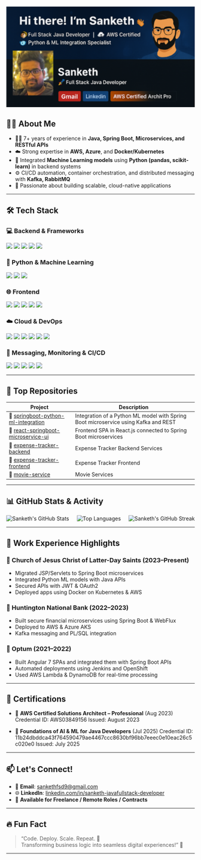 <p align="center">
  <img src="sanketh-github-facebanner.png" width="1000" alt="Sanketh's GitHub Banner" />
</p>

## 🧑‍💻 About Me

- 👨‍💻 7+ years of experience in **Java, Spring Boot, Microservices, and RESTful APIs**
- ☁️ Strong expertise in **AWS, Azure**, and **Docker/Kubernetes**
- 🧠 Integrated **Machine Learning models** using **Python (pandas, scikit-learn)** in backend systems
- ⚙️ CI/CD automation, container orchestration, and distributed messaging with **Kafka, RabbitMQ**
- 💬 Passionate about building scalable, cloud-native applications

---

## 🛠️ Tech Stack

### 💻 Backend & Frameworks
<p>
  <img src="https://img.shields.io/badge/Java-ED8B00?style=flat-square&logo=java&logoColor=white" />
  <img src="https://img.shields.io/badge/Spring_Boot-6DB33F?style=flat-square&logo=spring-boot&logoColor=white" />
  <img src="https://img.shields.io/badge/Hibernate-59666C?style=flat-square&logo=hibernate&logoColor=white" />
  <img src="https://img.shields.io/badge/Microservices-blue?style=flat-square" />
  <img src="https://img.shields.io/badge/PL/SQL-CC2927?style=flat-square&logo=oracle&logoColor=white" />
</p>

### 🐍 Python & Machine Learning
<p>
  <img src="https://img.shields.io/badge/Python-3776AB?style=flat-square&logo=python&logoColor=white" />
  <img src="https://img.shields.io/badge/Pandas-150458?style=flat-square&logo=pandas&logoColor=white" />
  <img src="https://img.shields.io/badge/scikit--learn-F7931E?style=flat-square&logo=scikit-learn&logoColor=white" />
</p>

### 🌐 Frontend
<p>
  <img src="https://img.shields.io/badge/React-20232A?style=flat-square&logo=react&logoColor=61DAFB" />
  <img src="https://img.shields.io/badge/Angular-DD0031?style=flat-square&logo=angular&logoColor=white" />
  <img src="https://img.shields.io/badge/HTML5-E34F26?style=flat-square&logo=html5&logoColor=white" />
  <img src="https://img.shields.io/badge/CSS3-1572B6?style=flat-square&logo=css3&logoColor=white" />
  <img src="https://img.shields.io/badge/Bootstrap-563D7C?style=flat-square&logo=bootstrap&logoColor=white" />
</p>

### ☁️ Cloud & DevOps
<p>
  <img src="https://img.shields.io/badge/AWS-232F3E?style=flat-square&logo=amazon-aws&logoColor=white" />
  <img src="https://img.shields.io/badge/Azure-0078D4?style=flat-square&logo=microsoft-azure&logoColor=white" />
  <img src="https://img.shields.io/badge/Docker-2496ED?style=flat-square&logo=docker&logoColor=white" />
  <img src="https://img.shields.io/badge/Kubernetes-326CE5?style=flat-square&logo=kubernetes&logoColor=white" />
  <img src="https://img.shields.io/badge/Jenkins-D24939?style=flat-square&logo=jenkins&logoColor=white" />
  <img src="https://img.shields.io/badge/OpenShift-EE0000?style=flat-square&logo=red-hat-open-shift&logoColor=white" />
</p>

### 🔗 Messaging, Monitoring & CI/CD
<p>
  <img src="https://img.shields.io/badge/Kafka-231F20?style=flat-square&logo=apache-kafka&logoColor=white" />
  <img src="https://img.shields.io/badge/RabbitMQ-FF6600?style=flat-square&logo=rabbitmq&logoColor=white" />
  <img src="https://img.shields.io/badge/PostgreSQL-336791?style=flat-square&logo=postgresql&logoColor=white" />
  <img src="https://img.shields.io/badge/Git-F05032?style=flat-square&logo=git&logoColor=white" />
  <img src="https://img.shields.io/badge/Maven-C71A36?style=flat-square&logo=apache-maven&logoColor=white" />
</p>

---

## 📁 Top Repositories

| Project | Description |
|--------|-------------|
| 🔗 [springboot-python-ml-integration](https://github.com/Sankethsankuri/springboot-python-ml-integration) | Integration of a Python ML model with Spring Boot microservice using Kafka and REST |
| 🔗 [react-springboot-microservice-ui](https://github.com/Sankethsankuri/react-springboot-microservice-ui) | Frontend SPA in React.js connected to Spring Boot microservices |
| 🔗 [expense-tracker-backend](https://github.com/Sankethsankuri/expense-tracker-backend) | Expense Tracker Backend Services |
| 🔗 [expense-tracker-frontend](https://github.com/Sankethsankuri/expense-tracker-frontend) | Expense Tracker Frontend |
| 🔗 [movie-service](https://github.com/Sankethsankuri/movie-service) | Movie Services |

---

## 📊 GitHub Stats & Activity

<p>
  <img align="left" src="https://github-readme-stats.vercel.app/api?username=Sankethsankuri&show_icons=true&theme=tokyonight&hide_border=true" alt="Sanketh's GitHub Stats" />
  <img  align="right" src="https://github-readme-streak-stats.herokuapp.com/?user=Sankethsankuri&theme=tokyonight&hide_border=true" alt="Sanketh's GitHub Streak" />
</p>
<p align="center">
  <img src="https://github-readme-stats.vercel.app/api/top-langs/?username=Sankethsankuri&layout=compact&theme=tokyonight&hide_border=true" alt="Top Languages" />
</p>

---

## 🧾 Work Experience Highlights

### 💼 Church of Jesus Christ of Latter-Day Saints (2023–Present)
- Migrated JSP/Servlets to Spring Boot microservices
- Integrated Python ML models with Java APIs
- Secured APIs with JWT & OAuth2
- Deployed apps using Docker on Kubernetes & AWS

### 💼 Huntington National Bank (2022–2023)
- Built secure financial microservices using Spring Boot & WebFlux
- Deployed to AWS & Azure AKS
- Kafka messaging and PL/SQL integration

### 💼 Optum (2021–2022)
- Built Angular 7 SPAs and integrated them with Spring Boot APIs
- Automated deployments using Jenkins and OpenShift
- Used AWS Lambda & DynamoDB for real-time processing

---

## 📜 Certifications

- 🏅 **AWS Certified Solutions Architect – Professional** (Aug 2023)
Credential ID: AWS03849156
Issued: August 2023 

- 🤖 **Foundations of AI & ML for Java Developers** (Jul 2025)
Credential ID: 11b24dbddca43f764590479ae4467ccc8630bf96bb7eeec0e10eac26c5c020e0
Issued: July 2025

---

## 📫 Let's Connect!

- 📧 **Email**: sankethfsd9@gmail.com  
- 🌐 **LinkedIn**: [linkedin.com/in/sanketh-javafullstack-developer](http://linkedin.com/in/sanketh-javafullstack-developer)  
- 💼 **Available for Freelance / Remote Roles / Contracts**

---

## 🔥 Fun Fact

> “Code. Deploy. Scale. Repeat. 🔁  
> Transforming business logic into seamless digital experiences!” 🚀

---

